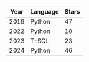 | Year    | Language | Stars |
| -------- | ------- |------- | 
| 2019 | Python     | 47 |
| 2022    | Python    | 10 |
| 2023    | T-SQL    | 23 |
| 2024    | Python    | 46 |
